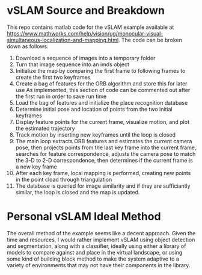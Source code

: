 # vSLAM Source and Breakdown
This repo contains matlab code for the vSLAM example available at https://www.mathworks.com/help/vision/ug/monocular-visual-simultaneous-localization-and-mapping.html.
The code can be broken down as follows:
1. Download a sequence of images into a temporary folder
2. Turn that image sequence into an imds object
3. Initialize the map by comparing the first frame to following frames to create the first two keyframes
4. Create a bag of features for the ORB algorithm and store this for later use
     As implemented, this section of code can be commented out after the first run in order to save run time
5. Load the bag of features and initialize the place recognition database
6. Determine initial pose and location of points from the two initial keyframes
7. Display feature points for the current frame, visualize motion, and plot the estimated trajectory
8. Track motion by inserting new keyframes until the loop is closed
9. The main loop extracts ORB features and estimates the current camera pose, then projects points from the last key frame into the current frame, searches for feature correspondence, adjusts the camera pose to match the 3-D to 2-D correspondence, then determines if the current frame is a new key frame
10. After each key frame, local mapping is performed, creating new points in the point cload through triangulation
11. The database is queried for image similarity and if they are sufficiantly similar, the loop is closed and the map is updated.

# Personal vSLAM Ideal Method
The overall method of the example seems like a decent approach. Given the time and resources, I would rather implement vSLAM using object detection and segmentation, along with a classifier, ideally using either a library of models to compare against and place in the virtual landscape, or using some kind of building block method to make the system adaptive to a variety of environments that may not have their components in the library.

